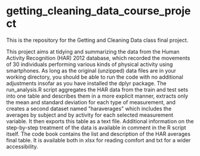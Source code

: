 # getting_cleaning_data_course_project
This is the repository for the Getting and Cleaning Data class final project.

This project aims at tidying and summarizing the data from the Human Activity Recognition (HAR) 2012 database, which recorded the movements
of 30 individuals performing various kinds of physical activity using smartphones.
As long as the original (unzipped) data files are in your working directory, you should be able to run the code with no additional adjustments
insofar as you have installed the dplyr package.
The run_analysis.R script aggregates the HAR data from the train and test sets into one table and describes them in a more explicit manner, 
extracts only the mean and standard deviation for each type of measurement, and creates a second dataset named "haraverages" which includes the 
averages by subject and by activity for each selected measurement variable. It then exports this table as a text file.
Additional information on the step-by-step treatment of the data is available in comment in the R script itself.
The code book contains the list and description of the HAR averages final table. It is available both in xlsx for reading comfort and txt for
a wider accessibility.
